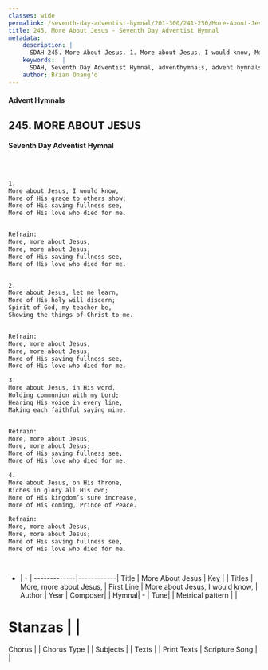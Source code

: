 ```yaml
---
classes: wide
permalink: /seventh-day-adventist-hymnal/201-300/241-250/More-About-Jesus/
title: 245. More About Jesus - Seventh Day Adventist Hymnal
metadata:
    description: |
      SDAH 245. More About Jesus. 1. More about Jesus, I would know, More of His grace to others show; More of His saving fullness see, More of His love who died for me. 
    keywords:  |
      SDAH, Seventh Day Adventist Hymnal, adventhymnals, advent hymnals, More About Jesus, More about Jesus, I would know, ,More, more about Jesus,
    author: Brian Onang'o
---
```


#### Advent Hymnals
## 245. MORE ABOUT JESUS
#### Seventh Day Adventist Hymnal

```txt



1.
More about Jesus, I would know,
More of His grace to others show;
More of His saving fullness see,
More of His love who died for me.


Refrain:
More, more about Jesus,
More, more about Jesus;
More of His saving fullness see,
More of His love who died for me.


2.
More about Jesus, let me learn,
More of His holy will discern;
Spirit of God, my teacher be,
Showing the things of Christ to me.


Refrain:
More, more about Jesus,
More, more about Jesus;
More of His saving fullness see,
More of His love who died for me.

3.
More about Jesus, in His word,
Holding communion with my Lord;
Hearing His voice in every line,
Making each faithful saying mine.


Refrain:
More, more about Jesus,
More, more about Jesus;
More of His saving fullness see,
More of His love who died for me.

4.
More about Jesus, on His throne,
Riches in glory all His own;
More of His kingdom’s sure increase,
More of His coming, Prince of Peace.

Refrain:
More, more about Jesus,
More, more about Jesus;
More of His saving fullness see,
More of His love who died for me.




```

- |   -  |
-------------|------------|
Title | More About Jesus |
Key |  |
Titles | More, more about Jesus, |
First Line | More about Jesus, I would know, |
Author | 
Year | 
Composer|  |
Hymnal|  - |
Tune|  |
Metrical pattern | |
# Stanzas |  |
Chorus |  |
Chorus Type |  |
Subjects |  |
Texts |  |
Print Texts | 
Scripture Song |  |
  
